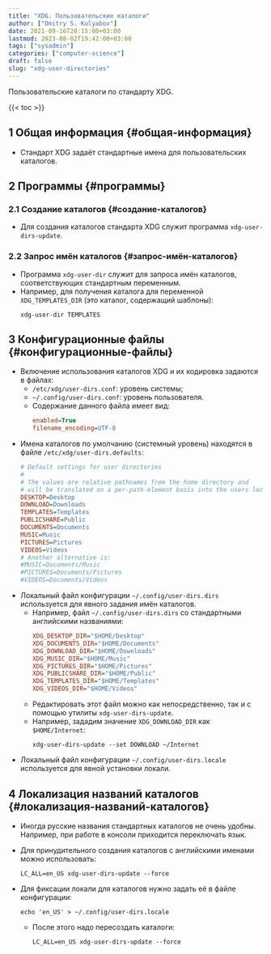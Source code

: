 ```yaml
---
title: "XDG. Пользовательские каталоги"
author: ["Dmitry S. Kulyabov"]
date: 2021-09-16T20:15:00+03:00
lastmod: 2023-08-02T19:42:00+03:00
tags: ["sysadmin"]
categories: ["computer-science"]
draft: false
slug: "xdg-user-directories"
---
```


Пользовательские каталоги по стандарту XDG.

<!--more-->

{{< toc >}}


## <span class="section-num">1</span> Общая информация {#общая-информация}

-   Стандарт XDG задаёт стандартные имена для пользовательских каталогов.


## <span class="section-num">2</span> Программы {#программы}


### <span class="section-num">2.1</span> Создание каталогов {#создание-каталогов}

-   Для создания каталогов стандарта XDG служит программа `xdg-user-dirs-update`.


### <span class="section-num">2.2</span> Запрос имён каталогов {#запрос-имён-каталогов}

-   Программа `xdg-user-dir` служит для запроса имён каталогов, соответствующих стандартным переменным.
-   Например, для получения каталога для переменной `XDG_TEMPLATES_DIR` (это каталог, содержащий шаблоны):
    ```shell
    xdg-user-dir TEMPLATES
    ```


## <span class="section-num">3</span> Конфигурационные файлы {#конфигурационные-файлы}

-   Включение использования каталогов XDG и их кодировка задаются в файлах:
    -   `/etc/xdg/user-dirs.conf`: уровень системы;
    -   `~/.config/user-dirs.conf`: уровень пользователя.
    -   Содержание данного файла имеет вид:
        ```cfg
        enabled=True
        filename_encoding=UTF-8
        ```
-   Имена каталогов по умолчанию (системный уровень) находятся в файле `/etc/xdg/user-dirs.defaults`:
    ```cfg
    # Default settings for user directories
    #
    # The values are relative pathnames from the home directory and
    # will be translated on a per-path-element basis into the users locale
    DESKTOP=Desktop
    DOWNLOAD=Downloads
    TEMPLATES=Templates
    PUBLICSHARE=Public
    DOCUMENTS=Documents
    MUSIC=Music
    PICTURES=Pictures
    VIDEOS=Videos
    # Another alternative is:
    #MUSIC=Documents/Music
    #PICTURES=Documents/Pictures
    #VIDEOS=Documents/Videos
    ```
-   Локальный файл конфигурации `~/.config/user-dirs.dirs` используется для явного задания имён каталогов.
    -   Например, файл `~/.config/user-dirs.dirs` со стандартными английскими названиями:
        ```cfg
        XDG_DESKTOP_DIR="$HOME/Desktop"
        XDG_DOCUMENTS_DIR="$HOME/Documents"
        XDG_DOWNLOAD_DIR="$HOME/Downloads"
        XDG_MUSIC_DIR="$HOME/Music"
        XDG_PICTURES_DIR="$HOME/Pictures"
        XDG_PUBLICSHARE_DIR="$HOME/Public"
        XDG_TEMPLATES_DIR="$HOME/Templates"
        XDG_VIDEOS_DIR="$HOME/Videos"
        ```
    -   Редактировать этот файл можно как непосредственно, так и с помощью утилиты `xdg-user-dirs-update`.
    -   Например, зададим значение `XDG_DOWNLOAD_DIR` как `$HOME/Internet`:
        ```shell
        xdg-user-dirs-update --set DOWNLOAD ~/Internet
        ```
-   Локальный файл конфигурации `~/.config/user-dirs.locale` используется для явной установки локали.


## <span class="section-num">4</span> Локализация названий каталогов {#локализация-названий-каталогов}

-   Иногда русские названия стандартных каталогов не очень удобны. Например, при работе в консоли приходится переключать язык.
-   Для принудительного создания каталогов с английскими именами можно использовать:
    ```shell
    LC_ALL=en_US xdg-user-dirs-update --force
    ```
-   Для фиксации локали для каталогов нужно задать её в файле конфигурации:
    ```shell
    echo 'en_US' > ~/.config/user-dirs.locale
    ```

    -   После этого надо пересоздать каталоги:
        ```shell
        LC_ALL=en_US xdg-user-dirs-update --force
        ```
